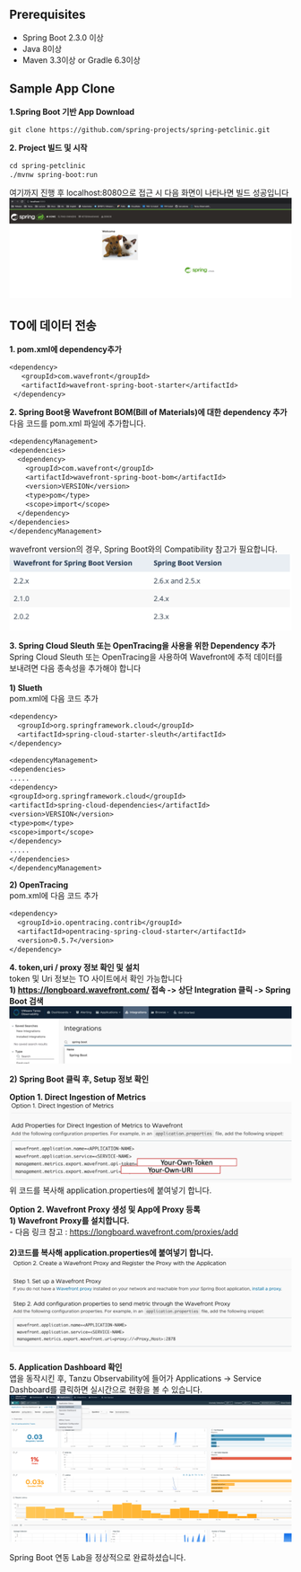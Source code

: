 ## Prerequisites
* Spring Boot 2.3.0 이상
* Java 8이상
* Maven 3.3이상 or Gradle 6.3이상

## Sample App Clone
**1.Spring Boot 기반 App Download**
~~~
git clone https://github.com/spring-projects/spring-petclinic.git
~~~

**2. Project 빌드 및 시작**
~~~
cd spring-petclinic
./mvnw spring-boot:run
~~~
여기까지 진행 후 localhost:8080으로 접근 시 다음 화면이 나타나면 빌드 성공입니다
![](images/sb-to0.png)

## TO에 데이터 전송
**1. pom.xml에 dependency추가**
~~~
<dependency>
   <groupId>com.wavefront</groupId>
   <artifactId>wavefront-spring-boot-starter</artifactId>
 </dependency>
 ~~~
 
 **2. Spring Boot용 Wavefront BOM(Bill of Materials)에 대한 dependency 추가**<br/>
 다음 코드를 pom.xml 파일에 추가합니다. <br/>
 ~~~
 <dependencyManagement>
 <dependencies>
   <dependency>
     <groupId>com.wavefront</groupId>
     <artifactId>wavefront-spring-boot-bom</artifactId>
     <version>VERSION</version>
     <type>pom</type>
     <scope>import</scope>
   </dependency>
 </dependencies>
 </dependencyManagement>
 ~~~
 
 wavefront version의 경우, Spring Boot와의 Compatibility 참고가 필요합니다.
 ![](images/sb-to1.png)

 
**3. Spring Cloud Sleuth 또는 OpenTracing을 사용을 위한 Dependency 추가**<br/>
Spring Cloud Sleuth 또는 OpenTracing을 사용하여 Wavefront에 추적 데이터를 보내려면 다음 종속성을 추가해야 합니다<br/><br/>
**1) Slueth**   
pom.xml에 다음 코드 추가   
~~~
<dependency>
  <groupId>org.springframework.cloud</groupId>
  <artifactId>spring-cloud-starter-sleuth</artifactId>
</dependency>
~~~
~~~
<dependencyManagement>
<dependencies>
.....
<dependency>
<groupId>org.springframework.cloud</groupId>
<artifactId>spring-cloud-dependencies</artifactId>
<version>VERSION</version>
<type>pom</type>
<scope>import</scope>
</dependency>
.....
</dependencies>
</dependencyManagement>
~~~
**2) OpenTracing**    
pom.xml에 다음 코드 추가   
~~~
<dependency>
  <groupId>io.opentracing.contrib</groupId>
  <artifactId>opentracing-spring-cloud-starter</artifactId>
  <version>0.5.7</version>
</dependency>
~~~


**4. token,uri / proxy 정보 확인 및 설치**
<br/>
token 및 Uri 정보는 TO 사이트에서 확인 가능합니다<br/>
**1) https://longboard.wavefront.com/ 접속 -> 상단 Integration 클릭 -> Spring Boot 검색**
![](images/sb-to2.png)

**2) Spring Boot 클릭 후, Setup 정보 확인**<br/>

**Option 1. Direct Ingestion of Metrics<br/>**
![](images/sb-to3.png)
위 코드를 복사해 application.properties에 붙여넣기 합니다.<br/>



**Option 2. Wavefront Proxy 생성 및 App에 Proxy 등록<br/>**
**1) Wavefront Proxy를 설치합니다.<br/>**
    - 다음 링크 참고 : https://longboard.wavefront.com/proxies/add <br/><br/>
**2)코드를 복사해 application.properties에 붙여넣기 합니다.**<br/>
 ![](images/sb-to4.png)


**5. Application Dashboard 확인** <br/>
앱을 동작시킨 후, Tanzu Observability에 들어가 Applications -> Service Dashboard를 클릭하면 실시간으로 현황을 볼 수 있습니다.<br/>
![](images/sb-to5.png)

Spring Boot 연동 Lab을 정상적으로 완료하셨습니다.